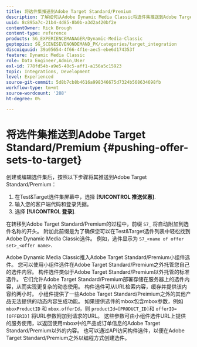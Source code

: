```yaml
---
title: 将选件集推送到Adobe Target Standard/Premium
description: 了解如何从Adobe Dynamic Media Classic将选件集推送到Adobe Target Standard/Premium。
uuid: 8c895a7c-21b4-4d85-8b0b-a3d2a420bf2e
contentOwner: Rick Brough
content-type: reference
products: SG_EXPERIENCEMANAGER/Dynamic-Media-Classic
geptopics: SG_SCENESEVENONDEMAND_PK/categories/target_integration
discoiquuid: 39a05654-4f66-4f1e-aec5-ebe6d174353f
feature: Dynamic Media Classic
role: Data Engineer,Admin,User
exl-id: 778fd54b-a9e5-40c5-aff1-a156a5c15923
topic: Integrations, Development
level: Experienced
source-git-commit: 5d8b7cb8b4616a998346675d7324b568634698fb
workflow-type: tm+mt
source-wordcount: '288'
ht-degree: 0%

---
```


# 将选件集推送到Adobe Target Standard/Premium {#pushing-offer-sets-to-target}

创建或编辑选件集后，按照以下步骤将其推送到Adobe Target Standard/Premium：

1. 在Test&amp;Target选件集屏幕中，选择 **[!UICONTROL 推送优惠]**.
1. 输入您的客户端代码和登录凭据。
1. 选择 **[!UICONTROL 登录]**.

在转移到Adobe Target Standard/Premium的过程中，前缀 `S7_` 将自动附加到选件名称的开头。 附加此前缀是为了确保您可以在Test&amp;Target选件列表中轻松找到Adobe Dynamic Media Classic选件。 例如，选件显示为 `S7_<name of offer set>_<offer name>`.

Adobe Dynamic Media Classic推入Adobe Target Standard/Premium小组件选件。 您可以使用小组件选件在Adobe Target Standard/Premium之外托管您自己的选件内容。 构件选件类似于Adobe Target Standard/Premium以外托管的标准选件。 它们允许Adobe Target Standard/Premium部署存储在服务器上的选件内容，从而实现更复杂的动态使用。 构件选件可从URL检索内容，缓存并提供该内容约两小时。 小组件提供了一些Adobe Target Standard/Preimium之外的其他产品无法提供的动态内容生成功能。 如果提供选件的mbox包含mbox参数，例如 `mboxProductID` 和 `mbox.offerId`，则 `productId=[PRODUCT_ID]`和 `offerID=[OFFERID]` 将URL参数附加到请求的URL。 这些参数可由小组件选件URL上提供的服务使用，以返回使用mbox中的产品或订单信息的Adobe Target Standard/Premium以外的内容。 也可以通过API访问构件选件，以便在Adobe Target Standard/Premium之外以编程方式创建选件。
